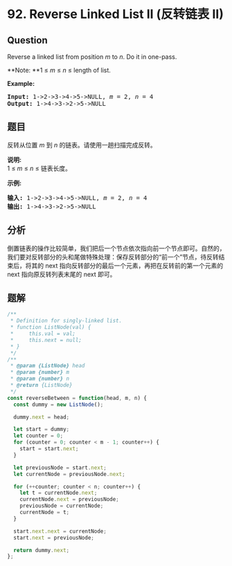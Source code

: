 # 92. Reverse Linked List II (反转链表 II)

## Question

Reverse a linked list from position _m_ to _n_. Do it in one-pass.

**Note: **1 ≤ _m_ ≤ _n_ ≤ length of list.

**Example:**

<pre><strong>Input:</strong> 1-&gt;2-&gt;3-&gt;4-&gt;5-&gt;NULL, <em>m</em> = 2, <em>n</em> = 4
<strong>Output:</strong> 1-&gt;4-&gt;3-&gt;2-&gt;5-&gt;NULL
</pre>

## 题目

反转从位置 _m_ 到 _n_ 的链表。请使用一趟扫描完成反转。

**说明:**  
1 ≤ _m_ ≤ _n_ ≤ 链表长度。

**示例:**

<pre><strong>输入:</strong> 1-&gt;2-&gt;3-&gt;4-&gt;5-&gt;NULL, <em>m</em> = 2, <em>n</em> = 4
<strong>输出:</strong> 1-&gt;4-&gt;3-&gt;2-&gt;5-&gt;NULL</pre>

## 分析

倒置链表的操作比较简单，我们把后一个节点依次指向前一个节点即可。自然的，我们要对反转部分的头和尾做特殊处理：保存反转部分的“前一个”节点，待反转结束后，将其的 next 指向反转部分的最后一个元素，再把在反转前的第一个元素的 next 指向原反转列表末尾的 next 即可。

## 题解

```javascript
/**
 * Definition for singly-linked list.
 * function ListNode(val) {
 *     this.val = val;
 *     this.next = null;
 * }
 */
/**
 * @param {ListNode} head
 * @param {number} m
 * @param {number} n
 * @return {ListNode}
 */
const reverseBetween = function(head, m, n) {
  const dummy = new ListNode();

  dummy.next = head;

  let start = dummy;
  let counter = 0;
  for (counter = 0; counter < m - 1; counter++) {
    start = start.next;
  }

  let previousNode = start.next;
  let currentNode = previousNode.next;

  for (++counter; counter < n; counter++) {
    let t = currentNode.next;
    currentNode.next = previousNode;
    previousNode = currentNode;
    currentNode = t;
  }

  start.next.next = currentNode;
  start.next = previousNode;

  return dummy.next;
};
```
